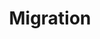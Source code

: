 ---
title: "Migration"
linkTitle: "Migration"
description: "Migration guides for Flux v1 and Helm Operator users."
weight: 60
---